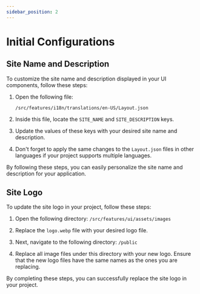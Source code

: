 ```yaml
---
sidebar_position: 2
---
```


# Initial Configurations

## Site Name and Description

To customize the site name and description displayed in your UI components, follow these steps:

1. Open the following file:

   `/src/features/i18n/translations/en-US/Layout.json`

2. Inside this file, locate the `SITE_NAME` and `SITE_DESCRIPTION` keys.

3. Update the values of these keys with your desired site name and description.

4. Don't forget to apply the same changes to the `Layout.json` files in other languages if your project supports multiple languages.

By following these steps, you can easily personalize the site name and description for your application.

## Site Logo

To update the site logo in your project, follow these steps:

1. Open the following directory:
   `/src/features/ui/assets/images`

2. Replace the `logo.webp` file with your desired logo file.

3. Next, navigate to the following directory:
   `/public`

4. Replace all image files under this directory with your new logo. Ensure that the new logo files have the same names as the ones you are replacing.

By completing these steps, you can successfully replace the site logo in your project.
